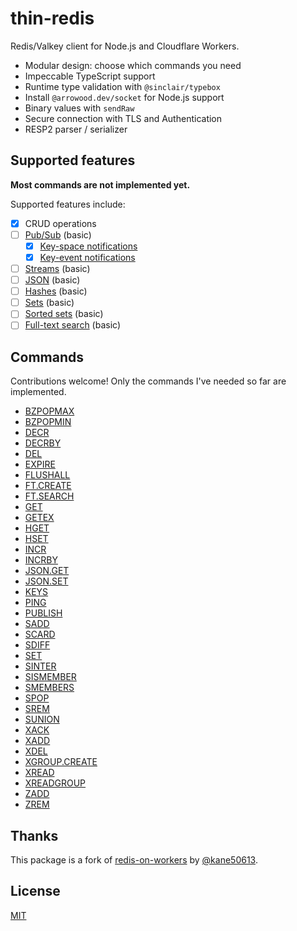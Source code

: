 # thin-redis

Redis/Valkey client for Node.js and Cloudflare Workers.

- Modular design: choose which commands you need
- Impeccable TypeScript support
- Runtime type validation with `@sinclair/typebox`
- Install `@arrowood.dev/socket` for Node.js support
- Binary values with `sendRaw`
- Secure connection with TLS and Authentication
- RESP2 parser / serializer

## Supported features

**Most commands are not implemented yet.**

Supported features include:

- [x] CRUD operations
- [ ] [Pub/Sub](https://redis.io/docs/latest/develop/interact/pubsub/) (basic)
  - [x] [Key-space notifications](https://redis.io/docs/latest/develop/use/keyspace-notifications/)
  - [x] [Key-event notifications](https://redis.io/docs/latest/develop/use/keyspace-notifications/)
- [ ] [Streams](https://redis.io/docs/latest/develop/data-types/streams/) (basic)
- [ ] [JSON](https://redis.io/docs/latest/develop/data-types/json/) (basic)
- [ ] [Hashes](https://redis.io/docs/latest/develop/data-types/hashes/) (basic)
- [ ] [Sets](https://redis.io/docs/latest/develop/data-types/sets/) (basic)
- [ ] [Sorted sets](https://redis.io/docs/latest/develop/data-types/sorted-sets/) (basic)
- [ ] [Full-text search](https://redis.io/docs/latest/develop/interact/search-and-query/query/full-text/) (basic)

## Commands

Contributions welcome! Only the commands I've needed so far are implemented.

- [BZPOPMAX](https://redis.io/docs/latest/commands/BZPOPMAX/)
- [BZPOPMIN](https://redis.io/docs/latest/commands/BZPOPMIN/)
- [DECR](https://redis.io/docs/latest/commands/DECR/)
- [DECRBY](https://redis.io/docs/latest/commands/DECRBY/)
- [DEL](https://redis.io/docs/latest/commands/DEL/)
- [EXPIRE](https://redis.io/docs/latest/commands/EXPIRE/)
- [FLUSHALL](https://redis.io/docs/latest/commands/FLUSHALL/)
- [FT.CREATE](https://redis.io/docs/latest/commands/FT.CREATE/)
- [FT.SEARCH](https://redis.io/docs/latest/commands/FT.SEARCH/)
- [GET](https://redis.io/docs/latest/commands/GET/)
- [GETEX](https://redis.io/docs/latest/commands/GETEX/)
- [HGET](https://redis.io/docs/latest/commands/HGET/)
- [HSET](https://redis.io/docs/latest/commands/HSET/)
- [INCR](https://redis.io/docs/latest/commands/INCR/)
- [INCRBY](https://redis.io/docs/latest/commands/INCRBY/)
- [JSON.GET](https://redis.io/docs/latest/commands/JSON.GET/)
- [JSON.SET](https://redis.io/docs/latest/commands/JSON.SET/)
- [KEYS](https://redis.io/docs/latest/commands/KEYS/)
- [PING](https://redis.io/docs/latest/commands/PING/)
- [PUBLISH](https://redis.io/docs/latest/commands/PUBLISH/)
- [SADD](https://redis.io/docs/latest/commands/SADD/)
- [SCARD](https://redis.io/docs/latest/commands/SCARD/)
- [SDIFF](https://redis.io/docs/latest/commands/SDIFF/)
- [SET](https://redis.io/docs/latest/commands/SET/)
- [SINTER](https://redis.io/docs/latest/commands/SINTER/)
- [SISMEMBER](https://redis.io/docs/latest/commands/SISMEMBER/)
- [SMEMBERS](https://redis.io/docs/latest/commands/SMEMBERS/)
- [SPOP](https://redis.io/docs/latest/commands/SPOP/)
- [SREM](https://redis.io/docs/latest/commands/SREM/)
- [SUNION](https://redis.io/docs/latest/commands/SUNION/)
- [XACK](https://redis.io/docs/latest/commands/XACK/)
- [XADD](https://redis.io/docs/latest/commands/XADD/)
- [XDEL](https://redis.io/docs/latest/commands/XDEL/)
- [XGROUP.CREATE](https://redis.io/docs/latest/commands/XGROUP-CREATE/)
- [XREAD](https://redis.io/docs/latest/commands/XREAD/)
- [XREADGROUP](https://redis.io/docs/latest/commands/XREADGROUP/)
- [ZADD](https://redis.io/docs/latest/commands/ZADD/)
- [ZREM](https://redis.io/docs/latest/commands/ZREM/)

## Thanks

This package is a fork of [redis-on-workers](https://github.com/kane50613/redis-on-workers) by [@kane50613](https://github.com/kane50613).

## License

[MIT](LICENSE)
